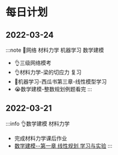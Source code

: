 # 每日计划

## 2022-03-24

:::note 🧩网络 材料力学 机器学习 数学建模

- 👌三级网络模考
- 👌材料力学-梁的切应力 复习
- 🎨机器学习-西瓜书第三章-线性模型学习
- 😭数学建模-整数规划例题看完
  :::

## 2022-03-21

:::info 👌数学建模 材料力学

- 完成材料力学课后作业
- [数学建模--第一章 线性规划 学习与实验](../docs/mathmodel/linear_programing)
  ::: 